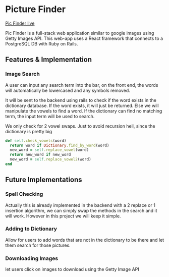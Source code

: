 # Picture Finder

[Pic Finder live][heroku]

[heroku]: https://pic-finder.herokuapp.com/

Pic Finder is a full-stack web application similar to google images using Getty Images API. This web-app uses a React framework that connects to a PostgreSQL DB with Ruby on Rails.

## Features & Implementation

### Image Search

  A user can input any search term into the bar, on the front end, the words will automatically be lowercased and any symbols removed.

  It will be sent to the backend using rails to check if the word exists in the dictionary database. If the word exists, it will just be returned. Else we will manipulate the vowels to find a word. If the dictionary can find no matching term, the input term will be used to search.

  We only check for 2 vowel swaps. Just to avoid recursion hell, since the dictionary is pretty big

```Ruby
def self.check_vowels(word)
  return word if Dictionary.find_by_word(word)
  new_word = self.replace_vowel(word)
  return new_word if new_word
  new_word = self.replace_vowel2(word)
end
```

## Future Implementations

### Spell Checking

  Actually this is already implemented in the backend with a 2 replace or 1 insertion algorithm, we can simply swap the methods in the search and it will work. However in this project we will keep it simple.

### Adding to Dictionary

  Allow for users to add words that are not in the dictionary to be there and let them search for those pictures.

### Downloading Images

  let users click on images to download using the Getty Image API
